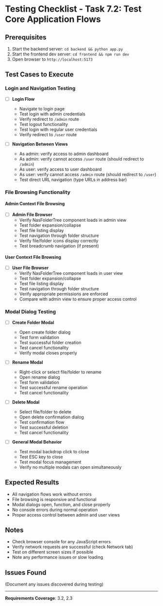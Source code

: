 # Testing Checklist - Task 7.2: Test Core Application Flows

## Prerequisites
1. Start the backend server: `cd backend && python app.py`
2. Start the frontend dev server: `cd frontend && npm run dev`
3. Open browser to `http://localhost:5173`

## Test Cases to Execute

### Login and Navigation Testing
- [ ] **Login Flow**
  - Navigate to login page
  - Test login with admin credentials
  - Verify redirect to `/admin` route
  - Test logout functionality
  - Test login with regular user credentials
  - Verify redirect to `/user` route

- [ ] **Navigation Between Views**
  - As admin: verify access to admin dashboard
  - As admin: verify cannot access `/user` route (should redirect to `/admin`)
  - As user: verify access to user dashboard
  - As user: verify cannot access `/admin` route (should redirect to `/user`)
  - Test direct URL navigation (type URLs in address bar)

### File Browsing Functionality

#### Admin Context File Browsing
- [ ] **Admin File Browser**
  - Verify NasFolderTree component loads in admin view
  - Test folder expansion/collapse
  - Test file listing display
  - Test navigation through folder structure
  - Verify file/folder icons display correctly
  - Test breadcrumb navigation (if present)

#### User Context File Browsing
- [ ] **User File Browser**
  - Verify NasFolderTree component loads in user view
  - Test folder expansion/collapse
  - Test file listing display
  - Test navigation through folder structure
  - Verify appropriate permissions are enforced
  - Compare with admin view to ensure proper access control

### Modal Dialog Testing
- [ ] **Create Folder Modal**
  - Open create folder dialog
  - Test form validation
  - Test successful folder creation
  - Test cancel functionality
  - Verify modal closes properly

- [ ] **Rename Modal**
  - Right-click or select file/folder to rename
  - Open rename dialog
  - Test form validation
  - Test successful rename operation
  - Test cancel functionality

- [ ] **Delete Modal**
  - Select file/folder to delete
  - Open delete confirmation dialog
  - Test confirmation flow
  - Test successful deletion
  - Test cancel functionality

- [ ] **General Modal Behavior**
  - Test modal backdrop click to close
  - Test ESC key to close
  - Test modal focus management
  - Verify no multiple modals can open simultaneously

## Expected Results
- All navigation flows work without errors
- File browsing is responsive and functional
- Modal dialogs open, function, and close properly
- No console errors during normal operation
- Proper access control between admin and user views

## Notes
- Check browser console for any JavaScript errors
- Verify network requests are successful (check Network tab)
- Test on different screen sizes if possible
- Note any performance issues or slow loading

## Issues Found
(Document any issues discovered during testing)

---
**Requirements Coverage**: 3.2, 2.3